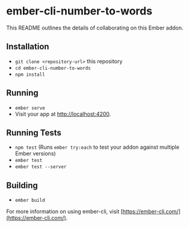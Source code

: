 # ember-cli-number-to-words

This README outlines the details of collaborating on this Ember addon.

## Installation

* `git clone <repository-url>` this repository
* `cd ember-cli-number-to-words`
* `npm install`

## Running

* `ember serve`
* Visit your app at [http://localhost:4200](http://localhost:4200).

## Running Tests

* `npm test` (Runs `ember try:each` to test your addon against multiple Ember versions)
* `ember test`
* `ember test --server`

## Building

* `ember build`

For more information on using ember-cli, visit [https://ember-cli.com/](https://ember-cli.com/).
